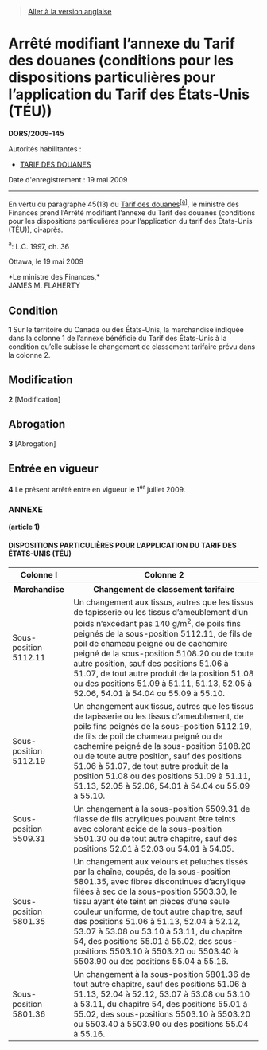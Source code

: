 > [Aller à la version anglaise](/en/Regulations/Statutory%20Orders%20and%20Regulations/2009/145.md)

# Arrêté modifiant l’annexe du Tarif des douanes (conditions pour les dispositions particulières pour l’application du Tarif des États-Unis (TÉU))

**DORS/2009-145**

Autorités habilitantes : 
- [TARIF DES DOUANES](/fr/Lois/Lois%20du%20Canada/1997/ch.%2036.md)

Date d'enregistrement : 19 mai 2009

----------

En vertu du paragraphe 45(13) du [Tarif des douanes](/fr/Lois/Lois%20du%20Canada/1997/ch.%2036.md)<sup><a href='#nbp_Document1_hq_5274'>[a]</a></sup>, le ministre des Finances prend l’Arrêté modifiant l’annexe du Tarif des douanes (conditions pour les dispositions particulières pour l’application du tarif des États-Unis (TÉU)), ci-après.

<a name='nbp_Document1_hq_5274'><sup>a</sup></a>: L.C. 1997, ch. 36<br />

Ottawa, le 19 mai 2009


<p>*Le ministre des Finances,*<br />JAMES M. FLAHERTY<br /></p>




## Condition


**1** Sur le territoire du Canada ou des États-Unis, la marchandise indiquée dans la colonne 1 de l’annexe bénéficie du Tarif des États-Unis à la condition qu’elle subisse le changement de classement tarifaire prévu dans la colonne 2.




## Modification


**2** [Modification]




## Abrogation


**3** [Abrogation]




## Entrée en vigueur


**4** Le présent arrêté entre en vigueur le 1<sup>er</sup> juillet 2009.




### **ANNEXE** 
**(article 1)**
#### DISPOSITIONS PARTICULIÈRES POUR L’APPLICATION DU TARIF DES ÉTATS-UNIS (TÉU)
<table>
<tr>
<th>Colonne I</th>
<th>Colonne 2</th>
</tr>
<tr>
<th>Marchandise</th>
<th>Changement de classement tarifaire</th>
</tr>
<tr>
<td>Sous-position 5112.11</td>
<td>Un changement aux tissus, autres que les tissus de tapisserie ou les tissus d’ameublement d’un poids n’excédant pas 140 g/m<sup>2</sup>, de poils fins peignés de la sous-position 5112.11, de fils de poil de chameau peigné ou de cachemire peigné de la sous-position 5108.20 ou de toute autre position, sauf des positions 51.06 à 51.07, de tout autre produit de la position 51.08 ou des positions 51.09 à 51.11, 51.13, 52.05 à 52.06, 54.01 à 54.04 ou 55.09 à 55.10.</td>
</tr>
<tr>
<td>Sous-position 5112.19</td>
<td>Un changement aux tissus, autres que les tissus de tapisserie ou les tissus d’ameublement, de poils fins peignés de la sous-position 5112.19, de fils de poil de chameau peigné ou de cachemire peigné de la sous-position 5108.20 ou de toute autre position, sauf des positions 51.06 à 51.07, de tout autre produit de la position 51.08 ou des positions 51.09 à 51.11, 51.13, 52.05 à 52.06, 54.01 à 54.04 ou 55.09 à 55.10.</td>
</tr>
<tr>
<td>Sous-position 5509.31</td>
<td>Un changement à la sous-position 5509.31 de filasse de fils acryliques pouvant être teints avec colorant acide de la sous-position 5501.30 ou de tout autre chapitre, sauf des positions 52.01 à 52.03 ou 54.01 à 54.05.</td>
</tr>
<tr>
<td>Sous-position 5801.35</td>
<td>Un changement aux velours et peluches tissés par la chaîne, coupés, de la sous-position 5801.35, avec fibres discontinues d’acrylique filées à sec de la sous-position 5503.30, le tissu ayant été teint en pièces d’une seule couleur uniforme, de tout autre chapitre, sauf des positions 51.06 à 51.13, 52.04 à 52.12, 53.07 à 53.08 ou 53.10 à 53.11, du chapitre 54, des positions 55.01 à 55.02, des sous-positions 5503.10 à 5503.20 ou 5503.40 à 5503.90 ou des positions 55.04 à 55.16.</td>
</tr>
<tr>
<td>Sous-position 5801.36</td>
<td>Un changement à la sous-position 5801.36 de tout autre chapitre, sauf des positions 51.06 à 51.13, 52.04 à 52.12, 53.07 à 53.08 ou 53.10 à 53.11, du chapitre 54, des positions 55.01 à 55.02, des sous-positions 5503.10 à 5503.20 ou 5503.40 à 5503.90 ou des positions 55.04 à 55.16.</td>
</tr>
</table>


